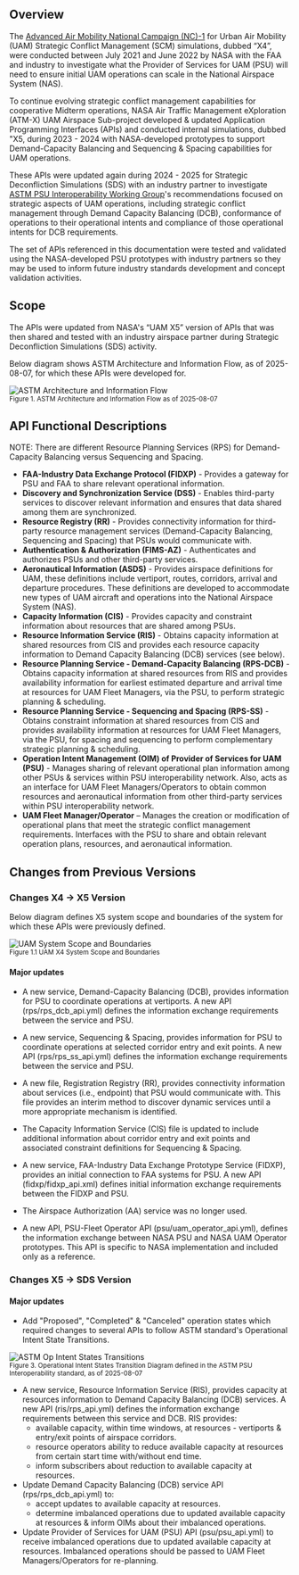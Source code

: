 ## Overview

The [Advanced Air Mobility National Campaign (NC)-1](https://www.nasa.gov/directorates/armd/advanced-air-mobility-national-campaign-partners/#hds-sidebar-nav-3) for Urban Air Mobility (UAM) Strategic Conflict Management (SCM) simulations, dubbed “X4”, were conducted between July 2021 and June 2022 by NASA with the FAA and industry to investigate what the Provider of Services for UAM (PSU) will need to ensure initial UAM operations can scale in the National Airspace System (NAS).

To continue evolving strategic conflict management capabilities for cooperative Midterm operations, NASA Air Traffic Management eXploration (ATM-X) UAM Airspace Sub-project developed & updated Application Programming Interfaces (APIs) and conducted internal simulations, dubbed "X5, during 2023 - 2024 with NASA-developed prototypes to support Demand-Capacity Balancing and Sequencing & Spacing capabilities for UAM operations.

These APIs were updated again during 2024 - 2025 for Strategic Deconfliction Simulations (SDS) with an industry partner to investigate [ASTM PSU Interoperability Working Group](https://www.astm.org/membership-participation/technical-committees/workitems/workitem-wk85415)'s recommendations focused on strategic aspects of UAM operations, including strategic conflict management through Demand Capacity Balancing (DCB), conformance of operations to their operational intents and compliance of those operational intents for DCB requirements.

The set of APIs referenced in this documentation were tested and validated using the NASA-developed PSU prototypes with industry partners so they may be used to inform future industry standards development and concept validation activities.

## Scope

The APIs were updated from NASA's “UAM X5” version of APIs that was then shared and tested with an industry airspace partner during Strategic Deconfliction Simulations (SDS) activity.

Below diagram shows ASTM Architecture and Information Flow, as of 2025-08-07, for which these APIs were developed for.

![ASTM Architecture and Information Flow](./images/astm_arch_info_flow_20250807.png)  
<sup>Figure 1. ASTM Architecture and Information Flow as of 2025-08-07</sup>

## API Functional Descriptions

NOTE: There are different Resource Planning Services (RPS) for Demand-Capacity Balancing versus Sequencing and Spacing.

- **FAA-Industry Data Exchange Protocol (FIDXP)** - Provides a gateway for PSU and FAA to share relevant operational information.
- **Discovery and Synchronization Service (DSS)** - Enables third-party services to discover relevant information and ensures that data shared among them are synchronized.
- **Resource Registry (RR)** - Provides connectivity information for third-party resource management services (Demand-Capacity Balancing, Sequencing and Spacing) that PSUs would communicate with.
- **Authentication & Authorization (FIMS-AZ)** - Authenticates and authorizes PSUs and other third-party services.
- **Aeronautical Information (ASDS)** - Provides airspace definitions for UAM, these definitions include vertiport, routes, corridors, arrival and departure procedures. These definitions are developed to accommodate new types of UAM aircraft and operations into the National Airspace System (NAS).
- **Capacity Information (CIS)** - Provides capacity and constraint information about resources that are shared among PSUs.
- **Resource Information Service (RIS)** - Obtains capacity information at shared resources from CIS and provides each resource capacity information to Demand Capacity Balancing (DCB) services (see below).
- **Resource Planning Service - Demand-Capacity Balancing (RPS-DCB)** - Obtains capacity information at shared resources from RIS and provides availability information for earliest estimated departure and arrival time at resources for UAM Fleet Managers, via the PSU, to perform strategic planning & scheduling.
- **Resource Planning Service - Sequencing and Spacing (RPS-SS)** - Obtains constraint information at shared resources from CIS and provides availability information at resources for UAM Fleet Managers, via the PSU, for spacing and sequencing to perform complementary strategic planning & scheduling.
- **Operation Intent Management (OIM) of Provider of Services for UAM (PSU)** - Manages sharing of relevant operational plan information among other PSUs &  services within PSU interoperability network. Also, acts as an interface for UAM Fleet Managers/Operators to obtain common resources and aeronautical information from other third-party services within PSU interoperability network.
- **UAM Fleet Manager/Operator** – Manages the creation or modification of operational plans that meet the strategic conflict management requirements. Interfaces with the PSU to share and obtain relevant operation plans, resources, and aeronautical information.

## Changes from Previous Versions

### Changes X4 -> X5 Version

Below diagram defines X5 system scope and boundaries of the system for which these APIs were previously defined.

![UAM System Scope and Boundaries](./images/system_scope_boundaries.png)  
<sup>Figure 1.1 UAM X4 System Scope and Boundaries</sup>

#### Major updates

- A new service, Demand-Capacity Balancing (DCB), provides information for PSU to coordinate operations at vertiports. A new API (rps/rps_dcb_api.yml) defines the information exchange requirements between the service and PSU.
- A new service, Sequencing & Spacing, provides information for PSU to coordinate operations at selected corridor entry and exit points. A new API (rps/rps_ss_api.yml) defines the information exchange requirements between the service and PSU.
- A new file, Registration Registry (RR), provides connectivity information about services (i.e., endpoint) that PSU would communicate with. This file provides an interim method to discover dynamic services until a more appropriate mechanism is identified.

- The Capacity Information Service (CIS) file is updated to include additional information about corridor entry and exit points and associated constraint definitions for Sequencing & Spacing.
- A new service, FAA-Industry Data Exchange Prototype Service (FIDXP), provides an initial connection to FAA systems for PSU. A new API (fidxp/fidxp_api.xml) defines initial information exchange requirements between the FIDXP and PSU.
- The Airspace Authorization (AA) service was no longer used.

- A new API, PSU-Fleet Operator API (psu/uam_operator_api.yml), defines the information exchange between NASA PSU and NASA UAM Operator prototypes. This API is specific to NASA implementation and included only as a reference.

### Changes X5 -> SDS Version

#### Major updates

- Add "Proposed", "Completed" & "Canceled" operation states which required changes to several APIs to follow ASTM standard's Operational Intent State Transitions.

![ASTM Op Intent States Transitions](./images/astm_op_intent_states_transistions_20250807.png)  
<sup>Figure 3. Operational Intent States Transition Diagram defined in the ASTM PSU Interoperability standard, as of 2025-08-07</sup>

- A new service, Resource Information Service (RIS), provides capacity at resources information to Demand Capacity Balancing (DCB) services. A new API (ris/rps_api.yml) defines the information exchange requirements between this service and DCB. RIS provides:
  - available capacity, within time windows, at resources - vertiports & entry/exit points of airspace corridors.
  - resource operators ability to reduce available capacity at resources from certain start time with/without end time.
  - inform subscribers about reduction to available capacity at resources.
- Update Demand Capacity Balancing (DCB) service API (rps/rps_dcb_api.yml) to:
  - accept updates to available capacity at resources.
  - determine imbalanced operations due to updated available capacity at resources & inform OIMs about their imbalanced operations.
- Update Provider of Services for UAM (PSU) API (psu/psu_api.yml) to receive imbalanced operations due to updated available capacity at resources. Imbalanced operations should be passed to UAM Fleet Managers/Operators for re-planning.